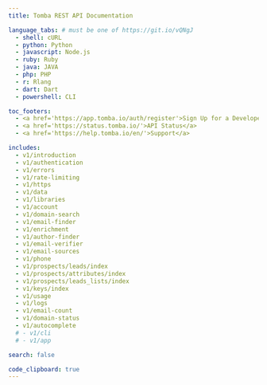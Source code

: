 ```yaml
---
title: Tomba REST API Documentation

language_tabs: # must be one of https://git.io/vQNgJ
  - shell: cURL
  - python: Python
  - javascript: Node.js
  - ruby: Ruby
  - java: JAVA
  - php: PHP
  - r: Rlang
  - dart: Dart
  - powershell: CLI

toc_footers:
  - <a href='https://app.tomba.io/auth/register'>Sign Up for a Developer Key</a>
  - <a href='https://status.tomba.io/'>API Status</a>
  - <a href='https://help.tomba.io/en/'>Support</a>

includes:
  - v1/introduction
  - v1/authentication
  - v1/errors
  - v1/rate-limiting
  - v1/https
  - v1/data
  - v1/libraries
  - v1/account
  - v1/domain-search
  - v1/email-finder
  - v1/enrichment
  - v1/author-finder
  - v1/email-verifier
  - v1/email-sources
  - v1/phone
  - v1/prospects/leads/index
  - v1/prospects/attributes/index
  - v1/prospects/leads_lists/index
  - v1/keys/index
  - v1/usage
  - v1/logs
  - v1/email-count
  - v1/domain-status
  - v1/autocomplete
  # - v1/cli
  # - v1/app

search: false

code_clipboard: true
---
```

